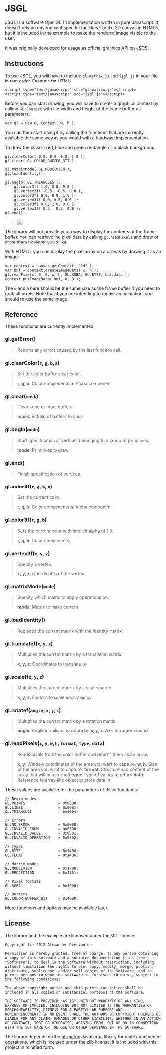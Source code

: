 # JSGL

JSGL is a software OpenGL 1.1 implementation written in pure Javascript. It doesn't rely on environment specific facilities like the 2D canvas in HTML5, but it is included in the example to make the rendered image visible to the user.

It was originally developed for usage as official graphics API on [JSOS](https://github.com/charliesome/jsos).

## Instructions

To use JSGL, you will have to include `gl-matrix.js` and `jsgl.js` in your file in that order. Example for HTML:

	<script type="text/javascript" src="gl-matrix.js"></script>
	<script type="text/javascript" src="jsgl.js"></script>

Before you can start drawing, you will have to create a graphics context by calling `GL.Context` with the width and height of the frame buffer as parameters.

	var gl = new GL.Context( w, h );

You can then start using it by calling the functions that are currently available the same way as you would with a hardware implementation.

To draw the classic red, blue and green rectangle on a black background:

	gl.clearColor( 0.0, 0.0, 0.0, 1.0 );
	gl.clear( GL.COLOR_BUFFER_BIT );

	gl.matrixMode( GL.MODELVIEW );
	gl.loadIdentity();

	gl.begin( GL.TRIANGLES );
		gl.color3f( 1.0, 0.0, 0.0 );
		gl.vertex3f( -0.5, -0.5, 0.0 );
		gl.color3f( 0.0, 0.0, 1.0 );
		gl.vertex3f( 0.0, 0.5, 0.0 );
		gl.color3f( 0.0, 1.0, 0.0 );
		gl.vertex3f( 0.5, -0.5, 0.0 );
	gl.end();

> <img src="http://puu.sh/v80M" />

The library will not provide you a way to display the contents of the frame buffer. You can retrieve the pixel data by calling `gl.readPixels` and draw or store them however you'd like.

With HTML5, you can display the pixel array on a canvas by drawing it as an image:

	var context = canvas.getContext( "2d" );
	var buf = context.createImageData( w, h );
	gl.readPixels( 0, 0, w, h, GL.RGBA, GL.BYTE, buf.data );
	context.putImageData( buf, 0, 0 );

The `w` and `h` here should be the same size as the frame buffer if you need to grab all pixels. Note that if you are intending to render an animation, you should re-use the same image.

## Reference

These functions are currently implemented:

### gl.getError()
> Returns any errors caused by the last function call.

### gl.clearColor(`r`, `g`, `b`, `a`)
> Set the color buffer clear color.
>
> **r, g, b**: Color components
> **a**: Alpha component

### gl.clear(`mask`)
> Clears one or more buffers.
>
> **mask**: Bitfield of buffers to clear

### gl.begin(`mode`)
> Start specification of vertices belonging to a group of primitives.
>
> **mode**: Primitives to draw

### gl.end()
> Finish specification of vertices.

### gl.color4f(`r`, `g`, `b`, `a`)
> Set the current color.
>
> **r, g, b**: Color components
> **a**: Alpha component

### gl.color3f(`r`, `g`, `b`)
> Sets the current color with implicit alpha of 1.0.
>
> **r, g, b**: Color components

### gl.vertex3f(`x`, `y`, `z`)
> Specify a vertex.
>
> **x, y, z**: Coordinates of the vertex

### gl.matrixMode(`mode`)
> Specify which matrix to apply operations on.
>
> **mode**: Matrix to make current

### gl.loadIdentity()
> Replaces the current matrix with the identity matrix.

### gl.translatef(`x`, `y`, `z`)
> Multiplies the current matrix by a translation matrix.
>
> **x, y, z**: Coordinates to translate by

### gl.scalef(`x`, `y`, `z`)
> Multiplies the current matrix by a scale matrix.
>
> **x, y, z**: Factors to scale each axis by

### gl.rotatef(`angle`, `x`, `y`, `z`)
> Multiplies the current matrix by a rotation matrix.
>
> **angle**: Angle in radians to rotate by
> **x, y, z**: Axis to rotate around

### gl.readPixels(`x`, `y`, `w`, `h`, `format`, `type`, `data`)
> Reads pixels from the color buffer and returns them as an array.
>
> **x, y**: Window coordinates of the area you want to capture.
> **w, h**: Size of the area you want to capture.
> **format**: Structure and content of the array that will be returned
> **type**: Type of values to return
> **data**: Reference to array-like object to store data in

These values are available for the parameters of these functions:

	// Begin modes
	GL.POINTS				= 0x0000;
	GL.LINES				= 0x0001;
	GL.TRIANGLES			= 0x0004;

	// Errors
	GL.NO_ERROR				= 0x0000;
	GL.INVALID_ENUM			= 0x0500;
	GL.INVALID_VALUE		= 0x0501;
	GL.INVALID_OPERATION	= 0x0502;

	// Types
	GL.BYTE					= 0x1400;
	GL.FLOAT				= 0x1406;

	// Matrix modes
	GL.MODELVIEW			= 0x1700;
	GL.PROJECTION			= 0x1701;

	// Pixel formats
	GL.RGBA					= 0x1908;

	// Buffers
	GL.COLOR_BUFFER_BIT 	= 0x4000;

More functions and options may be available later.

## License

The library and the example are licensed under the MIT license:

	Copyright (c) 2012 Alexander Overvoorde

	Permission is hereby granted, free of charge, to any person obtaining
	a copy of this software and associated documentation files (the
	"Software"), to deal in the Software without restriction, including
	without limitation the rights to use, copy, modify, merge, publish,
	distribute, sublicense, and/or sell copies of the Software, and to
	permit persons to whom the Software is furnished to do so, subject to
	the following conditions:

	The above copyright notice and this permission notice shall be
	included in all copies or substantial portions of the Software.

	THE SOFTWARE IS PROVIDED "AS IS", WITHOUT WARRANTY OF ANY KIND,
	EXPRESS OR IMPLIED, INCLUDING BUT NOT LIMITED TO THE WARRANTIES OF
	MERCHANTABILITY, FITNESS FOR A PARTICULAR PURPOSE AND
	NONINFRINGEMENT. IN NO EVENT SHALL THE AUTHORS OR COPYRIGHT HOLDERS BE
	LIABLE FOR ANY CLAIM, DAMAGES OR OTHER LIABILITY, WHETHER IN AN ACTION
	OF CONTRACT, TORT OR OTHERWISE, ARISING FROM, OUT OF OR IN CONNECTION
	WITH THE SOFTWARE OR THE USE OR OTHER DEALINGS IN THE SOFTWARE.

The library depends on the [gl-matrix](https://github.com/toji/gl-matrix) Javascript library for matrix and vector operations, which is licensed under the zlib license. It is included with this project in minified form.